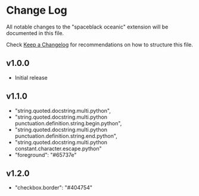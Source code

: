 # Change Log

All notable changes to the "spaceblack oceanic" extension will be documented in this file.

Check [Keep a Changelog](http://keepachangelog.com/) for recommendations on how to structure this file.

## v1.0.0

- Initial release

## v1.1.0

- "string.quoted.docstring.multi.python",
- "string.quoted.docstring.multi.python punctuation.definition.string.begin.python",
- "string.quoted.docstring.multi.python punctuation.definition.string.end.python",
- "string.quoted.docstring.multi.python constant.character.escape.python"
- "foreground": "#65737e"

## v1.2.0

- "checkbox.border": "#404754"